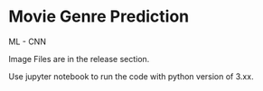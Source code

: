 # Movie Genre Prediction

ML - CNN

Image Files are in the release section.

Use jupyter notebook to run the code with python version of 3.xx.
